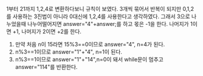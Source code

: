1부터 21까지 1,2,4로 변환하다보니 규칙이 보였다. 3개씩 묶어서 반복이 되지만 0,1,2를 사용하는 3진법이 아니라 0대신에 1,2,4를 사용한다고 생각하였다.
그래서 3으로 나누었을때 나누어떨어지면 answer="4"+answer;를 하고 몫은 -1을 한다.
나머지가 1이면 +1, 나머지가 2이면 +2를 한다.

1) 만약 처음 n이 15라면 15%3==0이므로 answer="4", n=4가 된다.
2) n%3==1이므로 answer="1"+"4", n=1이 된다.
3) n%3==1이므로 answer="1"+"14",n=0이 돼서 while문이 멈추고 answer="114"를 반환한다.
